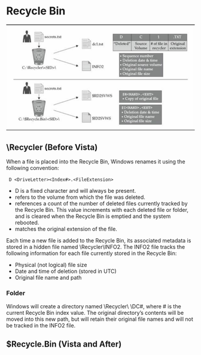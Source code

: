 # Recycle Bin

![Recycle bin behavior between Windows XP, 2003 \(Upper\) and Windows Vista, 7 \(Below\)](../.gitbook/assets/image%20%28102%29.png)

## \Recycler \(Before Vista\)

When a file is placed into the Recycle Bin, Windows renames it using the following convention:

```text
 D <DriveLetter><Index#>.<FileExtension>
```

* D is a fixed character and will always be present.
*  refers to the volume from which the file was deleted.
*  references a count of the number of deleted files currently tracked by the Recycle Bin. This value increments with each deleted file or folder, and is cleared when the Recycle Bin is emptied and the system rebooted.
*  matches the original extension of the file.

Each time a new file is added to the Recycle Bin, its associated metadata is stored in a hidden file named \Recycler\\INFO2. The INFO2 file tracks the following information for each file currently stored in the Recycle Bin:

* Physical \(not logical\) file size
* Date and time of deletion \(stored in UTC\)
* Original file name and path

### Folder

Windows will create a directory named \Recycler\ \DC\#\, where \# is the current Recycle Bin index value. The original directory’s contents will be moved into this new path, but will retain their original file names and will not be tracked in the INFO2 file.

## \$Recycle.Bin \(Vista and After\)

